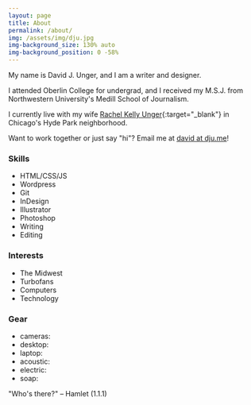 ```yaml
---
layout: page
title: About
permalink: /about/
img: /assets/img/dju.jpg
img-background_size: 130% auto
img-background_position: 0 -58% 
---
```


My name is David J. Unger, and I am a writer and designer.

I attended Oberlin College for undergrad, and I received my M.S.J. from Northwestern University's Medill School of Journalism. 

I currently live with my wife [Rachel Kelly Unger](https://www.press.uchicago.edu/books/editorbio/rkelly.html){:target="_blank"} in Chicago's Hyde Park neighborhood. 

Want to work together or just say "hi"? Email me at [david at dju.me](mailto:david@dju.me)!

<!-- You can learn more about me on my resume.-->


### Skills

* HTML/CSS/JS
* Wordpress
* Git
* InDesign
* Illustrator
* Photoshop
* Writing
* Editing

### Interests

* The Midwest
* Turbofans
* Computers
* Technology

### Gear
* cameras:
* desktop:
* laptop:
* acoustic:
* electric:
* soap:



"Who's there?"
– Hamlet (1.1.1)
